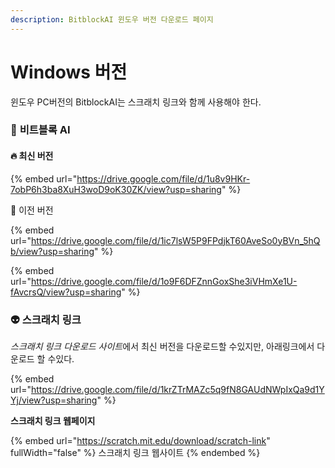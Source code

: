 ```yaml
---
description: BitblockAI 윈도우 버전 다운로드 페이지
---
```


# Windows 버전

윈도우 PC버전의 BitblockAI는 스크래치 링크와 함께 사용해야 한다.

### 👦 **비트블록 AI**

#### 🔥 최신 버전

{% embed url="https://drive.google.com/file/d/1u8v9HKr-7obP6h3ba8XuH3woD9oK30ZK/view?usp=sharing" %}

🌾 이전 버전

{% embed url="https://drive.google.com/file/d/1ic7lsW5P9FPdjkT60AveSo0yBVn_5hQb/view?usp=sharing" %}

{% embed url="https://drive.google.com/file/d/1o9F6DFZnnGoxShe3iVHmXe1U-fAvcrsQ/view?usp=sharing" %}

### 👽 **스크래치 링크**

_스크래치 링크 다운로드 사이&#xD2B8;_&#xC5D0;서 최신  버전을 다운로드할 수있지만,  아래링크에서 다운로드 할 수있다.

{% embed url="https://drive.google.com/file/d/1krZTrMAZc5q9fN8GAUdNWpIxQa9d1YYj/view?usp=sharing" %}

**스크래치 링크 웹페이지**

{% embed url="https://scratch.mit.edu/download/scratch-link" fullWidth="false" %}
스크래치 링크 웹사이트
{% endembed %}


